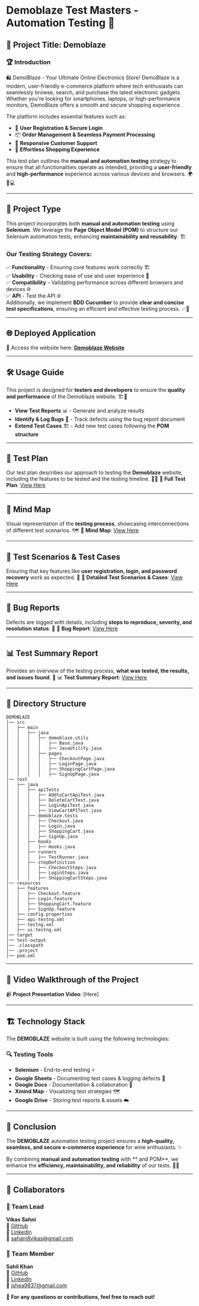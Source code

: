 # Demoblaze Test Masters - Automation Testing 🚀

## 📌 Project Title: **Demoblaze**

### 🏆 Introduction
🛍️ DemoBlaze - Your Ultimate Online Electronics Store!
DemoBlaze is a modern, user-friendly e-commerce platform where tech enthusiasts can seamlessly browse, search, and purchase the latest electronic gadgets. Whether you're looking for smartphones, laptops, or high-performance monitors, DemoBlaze offers a smooth and secure shopping experience.

The platform includes essential features such as:
- 🔐 **User Registration & Secure Login**
- 📦 **Order Management & Seamless Payment Processing**
- 🤝 **Responsive Customer Support**
- 🛒 **Effortless Shopping Experience**

This test plan outlines the **manual and automation testing** strategy to ensure that all functionalities operate as intended, providing a **user-friendly** and **high-performance** experience across various devices and browsers. 🌍📱💻

---

## 🔬 Project Type
This project incorporates both **manual and automation testing** using **Selenium**. We leverage the **Page Object Model (POM)** to structure our Selenium automation tests, enhancing **maintainability and reusability**. 🏗️

### Our Testing Strategy Covers:
✅ **Functionality** - Ensuring core features work correctly 🏗️ </br>
✅ **Usability** - Checking ease of use and user experience 🎨</br>
✅ **Compatibility** - Validating performance across different browsers and devices 🌐</br>
✅ **API** - Test the API 🌐</br>
Additionally, we implement **BDD Cucumber** to provide **clear and concise test specifications**, ensuring an efficient and effective testing process. ✅📜

---

## 🌐 Deployed Application
🔗 Access the website here: [**Demoblaze Website**](https://www.demoblaze.com/index.html)

---

## 🛠️ Usage Guide
This project is designed for **testers and developers** to ensure the **quality and performance** of the Demoblaze website. 🏗️🧪

- **View Test Reports** 📊 - Generate and analyze results
- **Identify & Log Bugs** 🐞 - Track defects using the bug report document
- **Extend Test Cases** 🏗️ - Add new test cases following the **POM structure**

---

## 📝 Test Plan
Our test plan describes our approach to testing the **Demoblaze** website, including the features to be tested and the testing timeline. 📅✅
📄 **Full Test Plan**: [View Here]( https://docs.google.com/document/d/1pwmF7nU1XaofkfxQAHB0XtJbAA86F_JF/edit?usp=sharing&ouid=117006093706752564594&rtpof=true&sd=true)

---

## 🧠 Mind Map
Visual representation of the **testing process**, showcasing interconnections of different test scenarios. 🗺️
🧠 **Mind Map**: [View Here](https://drive.google.com/file/d/11s73sQg0LAFIF5uG-4W2tKIUrJ8jHFyc/view?usp=drive_link)

---

## 🔎 Test Scenarios & Test Cases
Ensuring that key features like **user registration, login, and password recovery** work as expected. 🎯
📑 **Detailed Test Scenarios & Cases**: [View Here](https://drive.google.com/file/d/1ooB2KQwZqPZy-nZYn5KhI0h-TL4Jb1mG/view?usp=sharing)

---

## 🐞 Bug Reports
Defects are logged with details, including **steps to reproduce, severity, and resolution status**. 🎯
🐞 **Bug Report**: [View Here]( )

---

## 📊 Test Summary Report
Provides an overview of the testing process, **what was tested, the results, and issues found**. 🚀
📊 **Test Summary Report**: [View Here](https://drive.google.com/file/d/1Yo-RJa3lkeik7j7d9ANoaQXlWb6v-PWN/view?usp=sharing)

---

## 📂 Directory Structure
```
DEMOBLAZE
│── src
│   ├── main
│   │   ├── java
│   │   │   ├── demoblaze.utils
│   │   │   │   ├── Base.java
│   │   │   │   ├── JavaUtility.java
│   │   │   ├── pages
│   │   │   │   ├── CheckoutPage.java
│   │   │   │   ├── LoginPage.java
│   │   │   │   ├── ShoppingCartPage.java
│   │   │   │   ├── SignUpPage.java
│── test
│   ├── java
│   │   ├── apiTests
│   │   │   ├── AddtoCartApiTest.java
│   │   │   ├── DeleteCartTest.java
│   │   │   ├── LoginApiTest.java
│   │   │   ├── ViewCartAPITest.java
│   │   ├── demoblaze.tests
│   │   │   ├── Checkout.java
│   │   │   ├── Login.java
│   │   │   ├── ShoppingCart.java
│   │   │   ├── SignUp.java
│   │   ├── hooks
│   │   │   ├── Hooks.java
│   │   ├── runners
│   │   │   ├── TestRunner.java
│   │   ├── stepDefinition
│   │   │   ├── CheckoutSteps.java
│   │   │   ├── LoginSteps.java
│   │   │   ├── ShoppingCartSteps.java
│── resources
│   ├── features
│   │   ├── Checkout.feature
│   │   ├── Login.feature
│   │   ├── ShoppingCart.feature
│   │   ├── SignUp.feature
│   ├── config.properties
│   ├── api-testng.xml
│   ├── testng.xml
│   ├── ui-testng.xml
│── target
│── test-output
│── .classpath
│── .project
│── pom.xml
```

---

## 🎥 Video Walkthrough of the Project
📹 **Project Presentation Video**: [Here]

---

## 🏗️ Technology Stack
The **DEMOBLAZE** website is built using the following technologies:

### 🔍 **Testing Tools**
- **Selenium** - End-to-end testing ⚡
- **Google Sheets** - Documenting test cases & logging defects 📜
- **Google Docs** - Documentation & collaboration 📑
- **Xmind Map** - Visualizing test strategies 🗺️
- **Google Drive** - Storing test reports & assets ☁️

---

## 🎯 Conclusion
The **DEMOBLAZE** automation testing project ensures a **high-quality, seamless, and secure e-commerce experience** for wine enthusiasts. ✨

By combining **manual and automation testing** with ** and POM**, we enhance the **efficiency, maintainability, and reliability** of our tests. 🚀✅

---

## 👥 Collaborators

### 🔹 Team Lead
**Vikas Sahni**  
🔗 [GitHub](https://github.com/vikas-sahani8)  
🔗 [LinkedIn](https://www.linkedin.com/in/vikas-sahani-dev/)  
📧 sahani8vikas@gmail.com  

### 🔹 Team Member
**Sahil Khan**  
🔗 [GitHub](https://github.com/khansa8445)  
🔗 [LinkedIn](https://www.linkedin.com/in/sahil-khan-738963341/)  
📧 jshea9837@gmail.com  

📌 **For any questions or contributions, feel free to reach out!**



